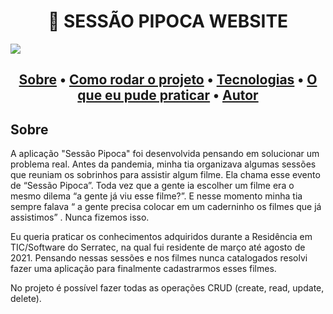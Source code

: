 <h1 align="center">🍿 SESSÃO PIPOCA WEBSITE </h1>
<img src="https://github.com/Lyllys/Sessao-Pipoca/blob/32e741561f06f013398657e530f6a06cb6f6acea/imagens_readme/tela_principal.png" />
<h2 align="center">
 <a href="#sobre">Sobre</a> •
 <a href="#rodarProjeto">Como rodar o projeto</a> •
 <a href="#tecnologias">Tecnologias</a> • 
 <a href="#aprendizado">O que eu pude praticar</a> •  
 <a href="#autor">Autor</a>
</h2>

<h2 id="sobre">Sobre</h2>
<p>A aplicação "Sessão Pipoca" foi desenvolvida pensando em solucionar um problema real. Antes da pandemia, minha tia organizava algumas sessões que reuniam os sobrinhos para assistir algum filme. Ela chama esse evento de “Sessão Pipoca”. Toda vez que a gente ia escolher um filme era o mesmo dilema “a gente já viu esse filme?”. E nesse momento minha tia sempre falava “ a gente precisa colocar em um caderninho os filmes que já assistimos” . Nunca fizemos isso. </p>
<p>Eu queria praticar os conhecimentos adquiridos durante a Residência em TIC/Software do Serratec, na qual fui residente de março até agosto de 2021. Pensando nessas sessões e nos filmes nunca catalogados resolvi fazer uma aplicação para finalmente cadastrarmos esses filmes.</p>
<p>No projeto é possível fazer todas as operações CRUD (create, read, update, delete).</p>
